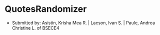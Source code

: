 # QuotesRandomizer
- Submitted by: Asistin, Krisha Mea R. | Lacson, Ivan S. | Paule, Andrea Christine L. of BSECE4
